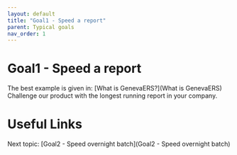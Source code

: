 ```yaml
---
layout: default
title: "Goal1 - Speed a report"
parent: Typical goals
nav_order: 1
---
```


# Goal1 - Speed a report
The best example is given in:  [What is GenevaERS?](What is GenevaERS)  
Challenge our product with the longest running report in your company.  

# Useful Links
Next topic: [Goal2 - Speed overnight batch](Goal2 - Speed overnight batch)  

